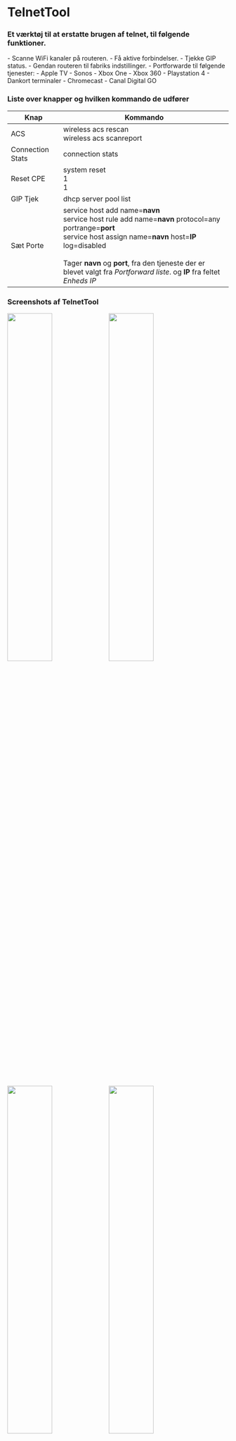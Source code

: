 <h1>TelnetTool</h1>
<h3>Et værktøj til at erstatte brugen af telnet, til følgende funktioner.</h3>
- Scanne WiFi kanaler på routeren.
- Få aktive forbindelser.
- Tjekke GIP status.
- Gendan routeren til fabriks indstillinger.
- Portforwarde til følgende tjenester:
  - Apple TV
  - Sonos
  - Xbox One
  - Xbox 360
  - Playstation 4
  - Dankort terminaler
  - Chromecast
  - Canal Digital GO

<h3>Liste over knapper og hvilken kommando de udfører</h3>

Knap | Kommando
------------ | -------------
ACS | wireless acs rescan <br> wireless acs scanreport
Connection Stats | connection stats
Reset CPE | system reset <br> 1 <br> 1
GIP Tjek | dhcp server pool list
Sæt Porte | service host add name=<b>navn</b><br>service host rule add name=<b>navn</b> protocol=any portrange=<b>port</b><br>service host assign name=<b>navn</b> host=<b>IP</b> log=disabled<br><br>Tager <b>navn</b> og <b>port</b>, fra den tjeneste der er blevet valgt fra <i>Portforward liste</i>. og <b>IP</b> fra feltet <i>Enheds IP</i>

<h3>Screenshots af TelnetTool</h3>

<img src="https://cloud.githubusercontent.com/assets/17211264/15633428/d7138cc4-25ac-11e6-8510-0dedb09850b5.png" width="45%"></img> <img src="https://cloud.githubusercontent.com/assets/17211264/15633429/d7289ca4-25ac-11e6-928a-88495fdfadee.png" width="45%"></img> <img src="https://cloud.githubusercontent.com/assets/17211264/15633434/d739da32-25ac-11e6-927d-83b75e049843.png" width="45%"></img> <img src="https://cloud.githubusercontent.com/assets/17211264/15633432/d73797f4-25ac-11e6-91bb-b777fe95d0ae.png" width="45%"></img> <img src="https://cloud.githubusercontent.com/assets/17211264/15633431/d73792fe-25ac-11e6-9b82-85e870dd98ac.png" width="45%"></img> <img src="https://cloud.githubusercontent.com/assets/17211264/15633433/d737bfa4-25ac-11e6-9271-e95765198c59.png" width="45%"></img> <img src="https://cloud.githubusercontent.com/assets/17211264/15633430/d73764fa-25ac-11e6-9fb6-d5f34ed29edf.png" width="45%"></img> <img src="https://cloud.githubusercontent.com/assets/17211264/15633435/d73f5cb4-25ac-11e6-866b-8ee4106926ad.png" width="45%"></img> 

